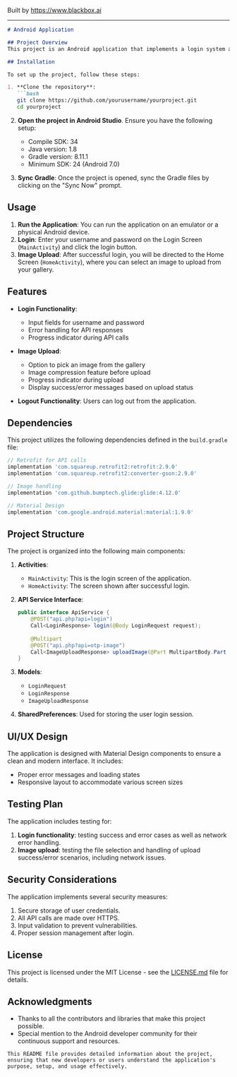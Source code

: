 
Built by https://www.blackbox.ai

---

```markdown
# Android Application

## Project Overview
This project is an Android application that implements a login system and an image upload feature. It is built using modern Android development practices and utilizes popular libraries such as Retrofit for API calls and Glide for image handling. The application supports authentication and allows users to upload images after a successful login.

## Installation

To set up the project, follow these steps:

1. **Clone the repository**:
   ```bash
   git clone https://github.com/yourusername/yourproject.git
   cd yourproject
   ```

2. **Open the project in Android Studio**. Ensure you have the following setup:
   - Compile SDK: 34
   - Java version: 1.8
   - Gradle version: 8.11.1
   - Minimum SDK: 24 (Android 7.0)

3. **Sync Gradle**: Once the project is opened, sync the Gradle files by clicking on the "Sync Now" prompt.

## Usage

1. **Run the Application**: You can run the application on an emulator or a physical Android device.
2. **Login**: Enter your username and password on the Login Screen (`MainActivity`) and click the login button.
3. **Image Upload**: After successful login, you will be directed to the Home Screen (`HomeActivity`), where you can select an image to upload from your gallery.

## Features

- **Login Functionality**:
  - Input fields for username and password
  - Error handling for API responses
  - Progress indicator during API calls

- **Image Upload**:
  - Option to pick an image from the gallery
  - Image compression feature before upload
  - Progress indicator during upload
  - Display success/error messages based on upload status

- **Logout Functionality**: Users can log out from the application.

## Dependencies

This project utilizes the following dependencies defined in the `build.gradle` file:

```gradle
// Retrofit for API calls
implementation 'com.squareup.retrofit2:retrofit:2.9.0'
implementation 'com.squareup.retrofit2:converter-gson:2.9.0'

// Image handling
implementation 'com.github.bumptech.glide:glide:4.12.0'

// Material Design
implementation 'com.google.android.material:material:1.9.0'
```

## Project Structure

The project is organized into the following main components:

1. **Activities**:
   - `MainActivity`: This is the login screen of the application.
   - `HomeActivity`: The screen shown after successful login.

2. **API Service Interface**:
   ```java
   public interface ApiService {
       @POST("api.php?api=login")
       Call<LoginResponse> login(@Body LoginRequest request);
       
       @Multipart
       @POST("api.php?api=otp-image")
       Call<ImageUploadResponse> uploadImage(@Part MultipartBody.Part image);
   }
   ```

3. **Models**:
   - `LoginRequest`
   - `LoginResponse`
   - `ImageUploadResponse`

4. **SharedPreferences**: Used for storing the user login session.

## UI/UX Design

The application is designed with Material Design components to ensure a clean and modern interface. It includes:
- Proper error messages and loading states
- Responsive layout to accommodate various screen sizes

## Testing Plan

The application includes testing for:
1. **Login functionality**: testing success and error cases as well as network error handling.
2. **Image upload**: testing the file selection and handling of upload success/error scenarios, including network issues.

## Security Considerations

The application implements several security measures:
1. Secure storage of user credentials.
2. All API calls are made over HTTPS.
3. Input validation to prevent vulnerabilities.
4. Proper session management after login.

## License

This project is licensed under the MIT License - see the [LICENSE.md](LICENSE.md) file for details.

## Acknowledgments

- Thanks to all the contributors and libraries that make this project possible.
- Special mention to the Android developer community for their continuous support and resources.

```
This README file provides detailed information about the project, ensuring that new developers or users understand the application's purpose, setup, and usage effectively.